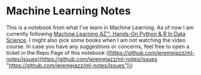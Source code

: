 # Machine Learning Notes

This is a notebook from what I've learn in Machine Learning. As of now I am currently following [Machine Learning AZ™: Hands-On Python & R In Data Science](https://www.udemy.com/machinelearning/). I might also pick some books when I am not watching the video course. In case you have any suggestions or concerns, feel free to open a ticket in the Repo Page of this notebook \([https://github.com/jeremejazz/ml-notes/issues](https://github.com/jeremejazz/ml-notes/issues "https://github.com/jeremejazz/ml-notes/issues")\)

